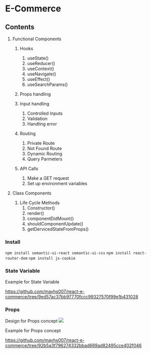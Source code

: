 # E-Commerce

## Contents

1.  Functional Components

    1.  Hooks

        1. useState()
        2. useReducer()
        3. useContext()
        4. useNavigate()
        5. useEffect()
        6. useSearchParams()

    2.  Props handling

    3.  Input handling

        1. Controlled Inputs
        2. Validation
        3. Handling error

    4.  Routing

        1. Private Route
        1. Not Found Route
        1. Dynamic Routing
        1. Query Parmeters

    5.  API Calls

        1. Make a GET request
        2. Set up environment variables

1.  Class Components
    1.  Life Cycle Methods
        1.  Constructor()
        1.  render()
        1.  componentDidMount()
        1.  shouldComponentUpdate()
        1.  getDervicedStateFromProps()

### Install

`npm install semantic-ui-react semantic-ui-css`
`npm install react-router-dom`
`npm install js-cookie`

### State Variable

Example for State Variable

https://github.com/mayhs007/react-e-commerce/tree/9ed57ac37bb97770fccc99327570f99e1b431028

### Props

Design for Props concept
<img src="https://github.com/mayhs007/react-e-commerce/blob/main/public/design/Props.jpg">

Example for Props concept

https://github.com/mayhs007/react-e-commerce/tree/92b5a3f796274332bbad669ad82495cce402f046
